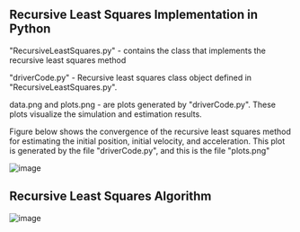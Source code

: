 ## Recursive Least Squares Implementation in Python

"RecursiveLeastSquares.py" - contains the class that implements the recursive least squares method

"driverCode.py" - Recursive least squares class object defined in "RecursiveLeastSquares.py".

data.png and plots.png - are plots generated by "driverCode.py". These plots visualize the simulation and estimation results.

Figure below shows the convergence of the recursive least squares method for estimating the initial position, initial velocity, and acceleration. This plot is generated by the file "driverCode.py", and this is the file "plots.png"

![image](https://github.com/amithachari/Controls/assets/64373075/c50ed359-0138-4b3f-b01a-b008dd24fdd1)

## Recursive Least Squares Algorithm

![image](https://github.com/amithachari/Controls/assets/64373075/47a526ec-edb1-4beb-b8ee-2a8496d012f3)
